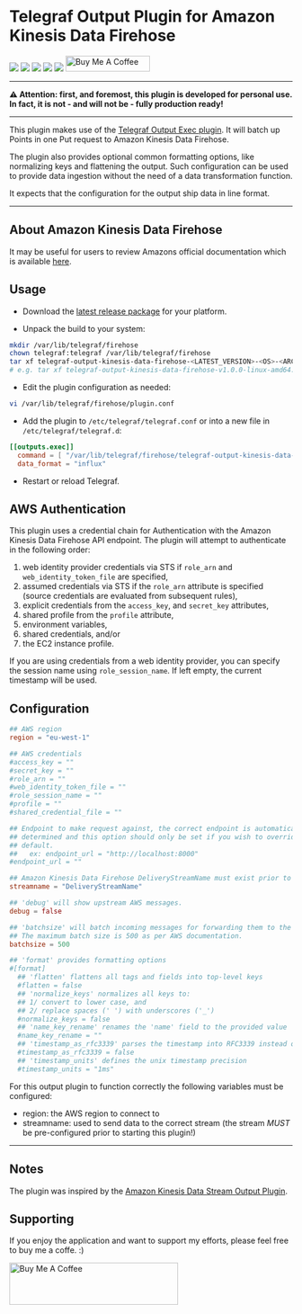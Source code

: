 # Telegraf Output Plugin for Amazon Kinesis Data Firehose

[![](https://img.shields.io/github/license/muhlba91/telegraf-output-kinesis-data-firehose?style=for-the-badge)](LICENSE)
[![](https://img.shields.io/github/actions/workflow/status/muhlba91/telegraf-output-kinesis-data-firehose/verify.yml?style=for-the-badge)](https://github.com/muhlba91/telegraf-output-kinesis-data-firehose/actions/workflows/verify.yml)
[![](https://img.shields.io/coveralls/github/muhlba91/telegraf-output-kinesis-data-firehose?style=for-the-badge)](https://github.com/muhlba91/telegraf-output-kinesis-data-firehose/)
[![](https://img.shields.io/github/release-date/muhlba91/telegraf-output-kinesis-data-firehose?style=for-the-badge)](https://github.com/muhlba91/telegraf-output-kinesis-data-firehose/releases)
[![](https://img.shields.io/github/downloads/muhlba91/telegraf-output-kinesis-data-firehose/total?style=for-the-badge)](https://github.com/muhlba91/telegraf-output-kinesis-data-firehose/releases)
<a href="https://www.buymeacoffee.com/muhlba91" target="_blank"><img src="https://cdn.buymeacoffee.com/buttons/default-orange.png" alt="Buy Me A Coffee" height="28" width="150"></a>

---

**:warning: Attention: first, and foremost, this plugin is developed for personal use. In fact, it is not - and will not be - fully production ready!**

---

This plugin makes use of the [Telegraf Output Exec plugin](https://github.com/influxdata/telegraf/tree/master/plugins/outputs/exec).
It will batch up Points in one Put request to Amazon Kinesis Data Firehose.

The plugin also provides optional common formatting options, like normalizing keys and flattening the output.
Such configuration can be used to provide data ingestion without the need of a data transformation function.

It expects that the configuration for the output ship data in line format.

---

## About Amazon Kinesis Data Firehose

It may be useful for users to review Amazons official documentation which is
available [here](https://docs.aws.amazon.com/firehose/latest/dev/what-is-this-service.html).

## Usage

- Download the [latest release package](https://github.com/muhlba91/telegraf-output-kinesis-data-firehose/releases/latest) for your platform.

- Unpack the build to your system:

```bash
mkdir /var/lib/telegraf/firehose
chown telegraf:telegraf /var/lib/telegraf/firehose
tar xf telegraf-output-kinesis-data-firehose-<LATEST_VERSION>-<OS>-<ARCH>.tar.gz -C /var/lib/telegraf/firehose
# e.g. tar xf telegraf-output-kinesis-data-firehose-v1.0.0-linux-amd64.tar.gz -C /var/lib/telegraf/firehose
```

- Edit the plugin configuration as needed:

```bash
vi /var/lib/telegraf/firehose/plugin.conf
```

- Add the plugin to `/etc/telegraf/telegraf.conf` or into a new file in `/etc/telegraf/telegraf.d`:

```toml
[[outputs.exec]]
  command = [ "/var/lib/telegraf/firehose/telegraf-output-kinesis-data-firehose", "-config", "/var/lib/telegraf/firehose/plugin.conf" ]
  data_format = "influx"
```

- Restart or reload Telegraf.

## AWS Authentication

This plugin uses a credential chain for Authentication with the Amazon Kinesis Data Firehose API
endpoint. The plugin will attempt to authenticate in the following order:

1. web identity provider credentials via STS if `role_arn` and
   `web_identity_token_file` are specified,
2. assumed credentials via STS if the `role_arn` attribute is specified (source
   credentials are evaluated from subsequent rules),
3. explicit credentials from the `access_key`, and `secret_key` attributes,
4. shared profile from the `profile` attribute,
5. environment variables,
6. shared credentials, and/or
7. the EC2 instance profile.

If you are using credentials from a web identity provider, you can specify the
session name using `role_session_name`.
If left empty, the current timestamp will be used.

## Configuration

```toml @plugin.conf
## AWS region
region = "eu-west-1"

## AWS credentials
#access_key = ""
#secret_key = ""
#role_arn = ""
#web_identity_token_file = ""
#role_session_name = ""
#profile = ""
#shared_credential_file = ""

## Endpoint to make request against, the correct endpoint is automatically
## determined and this option should only be set if you wish to override the
## default.
##   ex: endpoint_url = "http://localhost:8000"
#endpoint_url = ""

## Amazon Kinesis Data Firehose DeliveryStreamName must exist prior to starting telegraf.
streamname = "DeliveryStreamName"

## 'debug' will show upstream AWS messages.
debug = false

## 'batchsize' will batch incoming messages for forwarding them to the stream.
## The maximum batch size is 500 as per AWS documentation.
batchsize = 500

## 'format' provides formatting options
#[format]
  ## 'flatten' flattens all tags and fields into top-level keys
  #flatten = false
  ## 'normalize_keys' normalizes all keys to:
  ## 1/ convert to lower case, and
  ## 2/ replace spaces (' ') with underscores ('_')
  #normalize_keys = false
  ## 'name_key_rename' renames the 'name' field to the provided value
  #name_key_rename = ""
  ## 'timestamp_as_rfc3339' parses the timestamp into RFC3339 instead of a unix timestamp
  #timestamp_as_rfc3339 = false
  ## 'timestamp_units' defines the unix timestamp precision
  #timestamp_units = "1ms"
```

For this output plugin to function correctly the following variables must be configured:

- region: the AWS region to connect to
- streamname: used to send data to the correct stream (the stream *MUST* be pre-configured prior to starting this plugin!)

---

## Notes

The plugin was inspired by the [Amazon Kinesis Data Stream Output Plugin](https://github.com/morfien101/telegraf-output-kinesis).

## Supporting

If you enjoy the application and want to support my efforts, please feel free to buy me a coffe. :)

<a href="https://www.buymeacoffee.com/muhlba91" target="_blank"><img src="https://cdn.buymeacoffee.com/buttons/default-orange.png" alt="Buy Me A Coffee" height="75" width="300"></a>
